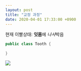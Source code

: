 ```yaml
---
layout: post
title: "교정 과정"
date: 2020-04-01 17:33:00 +0900
---
```


현재 이빨상태: **잇몸**에 *나사*박음

``` java
public class Tooth {
  
}
```



![](https://asciinema.org/connect/50e68941-268a-4617-be12-6d05ef084a02)



